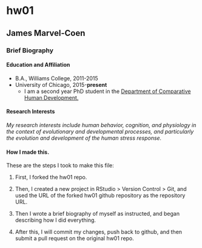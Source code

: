# hw01
  
## James Marvel-Coen
  
### Brief Biography
  
#### Education and Affiliation
* B.A., Williams College, 2011-2015
* University of Chicago, 2015-**present**
    * I am a second year PhD student in the [Department of Comparative Human Development.](http://humdev.uchicago.edu/)
  
#### Research Interests
*My research interests include human behavior, cognition, and physiology in the context of evolutionary and developmental processes, and particularly the evolution and development of the human stress response.*

#### How I made this.
These are the steps I took to make this file:

1. First, I forked the hw01 repo.

2. Then, I created a new project in RStudio > Version Control > Git, and used the URL of the forked hw01 github repository as the repository URL.

3. Then I wrote a brief biography of myself as instructed, and began describing how I did everything.

4. After this, I will commit my changes, push back to github, and then submit a pull request on the original hw01 repo.
